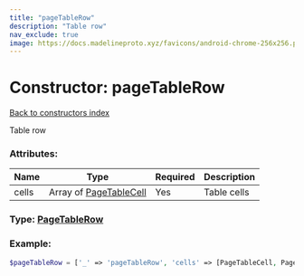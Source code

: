 ```yaml
---
title: "pageTableRow"
description: "Table row"
nav_exclude: true
image: https://docs.madelineproto.xyz/favicons/android-chrome-256x256.png
---
```

# Constructor: pageTableRow  
[Back to constructors index](/API_docs/constructors/index.md)



Table row

### Attributes:

| Name     |    Type       | Required | Description |
|----------|---------------|----------|-------------|
|cells|Array of [PageTableCell](/API_docs/types/PageTableCell.md) | Yes|Table cells|



### Type: [PageTableRow](/API_docs/types/PageTableRow.md)


### Example:

```php
$pageTableRow = ['_' => 'pageTableRow', 'cells' => [PageTableCell, PageTableCell]];
```  
